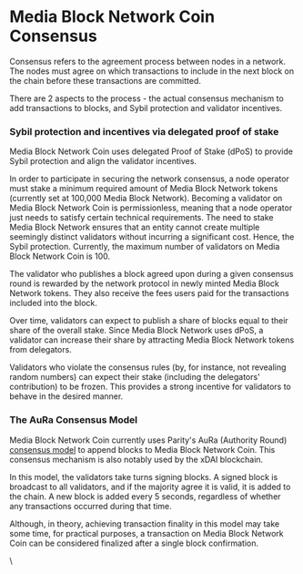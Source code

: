 # Media Block Network Coin Consensus

Consensus refers to the agreement process between nodes in a network. The nodes must agree on which transactions to include in the next block on the chain before these transactions are committed.

There are 2 aspects to the process - the actual consensus mechanism to add transactions to blocks, and Sybil protection and validator incentives.

### Sybil protection and incentives via delegated proof of stake

Media Block Network Coin uses delegated Proof of Stake (dPoS) to provide Sybil protection and align the validator incentives.

In order to participate in securing the network consensus, a node operator must stake a minimum required amount of Media Block Network tokens (currently set at 100,000 Media Block Network). Becoming a validator on Media Block Network Coin is permissionless, meaning that a node operator just needs to satisfy certain technical requirements. The need to stake Media Block Network ensures that an entity cannot create multiple seemingly distinct validators without incurring a significant cost. Hence, the Sybil protection. Currently, the maximum number of validators on Media Block Network Coin is 100.

The validator who publishes a block agreed upon during a given consensus round is rewarded by the network protocol in newly minted Media Block Network tokens. They also receive the fees users paid for the transactions included into the block.

Over time, validators can expect to publish a share of blocks equal to their share of the overall stake. Since Media Block Network uses dPoS, a validator can increase their share by attracting Media Block Network tokens from delegators.

Validators who violate the consensus rules (by, for instance, not revealing random numbers) can expect their stake (including the delegators' contribution) to be frozen. This provides a strong incentive for validators to behave in the desired manner.

### The AuRa Consensus Model

Media Block Network Coin currently uses Parity's AuRa (Authority Round) [consensus model](https://openethereum.github.live/Aura) to append blocks to Media Block Network Coin. This consensus mechanism is also notably used by the xDAI blockchain.

In this model, the validators take turns signing blocks. A signed block is broadcast to all validators, and if the majority agree it is valid, it is added to the chain. A new block is added every 5 seconds, regardless of whether any transactions occurred during that time.

Although, in theory, achieving transaction finality in this model may take some time, for practical purposes, a transaction on Media Block Network Coin can be considered finalized after a single block confirmation.

\
